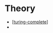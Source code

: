 Theory
======

* [[turing-complete]]
* 


[//begin]: # "Autogenerated link references for markdown compatibility"
[turing-complete]: turing-complete.md "Turing Complete"
[//end]: # "Autogenerated link references"